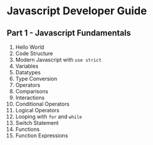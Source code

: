# Javascript Developer Guide

## Part 1 - Javascript Fundamentals

1. Hello World
2. Code Structure
3. Modern Javascript with `use strict`
4. Variables
5. Datatypes
6. Type Conversion
7. Operators
8. Comparisons
9. Interactions
10. Conditional Operators
11. Logical Operators
12. Looping with `for` and `while`
13. Switch Statement
14. Functions
15. Function Expressions
